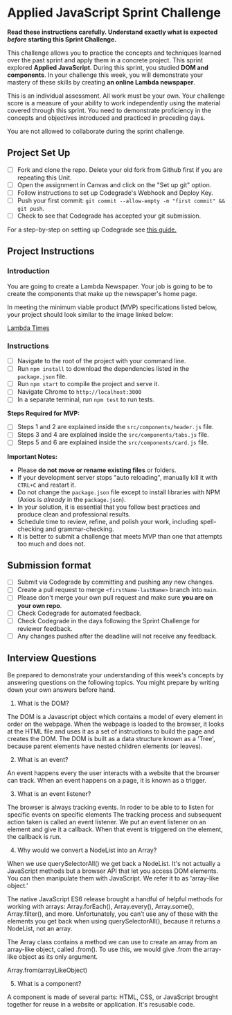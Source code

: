 # Applied JavaScript Sprint Challenge

**Read these instructions carefully. Understand exactly what is expected _before_ starting this Sprint Challenge.**

This challenge allows you to practice the concepts and techniques learned over the past sprint and apply them in a concrete project. This sprint explored **Applied JavaScript**. During this sprint, you studied **DOM and components**. In your challenge this week, you will demonstrate your mastery of these skills by creating **an online Lambda newspaper**.

This is an individual assessment. All work must be your own. Your challenge score is a measure of your ability to work independently using the material covered through this sprint. You need to demonstrate proficiency in the concepts and objectives introduced and practiced in preceding days.

You are not allowed to collaborate during the sprint challenge.

## Project Set Up

- [ ] Fork and clone the repo. Delete your old fork from Github first if you are repeating this Unit.
- [ ] Open the assignment in Canvas and click on the "Set up git" option.
- [ ] Follow instructions to set up Codegrade's Webhook and Deploy Key.
- [ ] Push your first commit: `git commit --allow-empty -m "first commit" && git push`.
- [ ] Check to see that Codegrade has accepted your git submission.

For a step-by-step on setting up Codegrade see [this guide.](https://www.notion.so/lambdaschool/Submitting-an-assignment-via-Code-Grade-A-Step-by-Step-Walkthrough-07bd65f5f8364e709ecb5064735ce374)

## Project Instructions

### Introduction

You are going to create a Lambda Newspaper. Your job is going to be to create the components that make up the newspaper's home page.

In meeting the minimum viable product (MVP) specifications listed below, your project should look similar to the image linked below:

[Lambda Times](https://tk-assets.lambdaschool.com/cac4803c-6e8f-4846-be0e-b20d82a34a73_lambda-times.png)

### Instructions

- [ ] Navigate to the root of the project with your command line.
- [ ] Run `npm install` to download the dependencies listed in the `package.json` file.
- [ ] Run `npm start` to compile the project and serve it.
- [ ] Navigate Chrome to `http://localhost:3000`
- [ ] In a separate terminal, run `npm test` to run tests.

**Steps Required for MVP:**

- [ ] Steps 1 and 2 are explained inside the `src/components/header.js` file.
- [ ] Steps 3 and 4 are explained inside the `src/components/tabs.js` file.
- [ ] Steps 5 and 6 are explained inside the `src/components/card.js` file.

**Important Notes:**

- Please **do not move or rename existing files** or folders.
- If your development server stops "auto reloading", manually kill it with `CTRL+C` and restart it.
- Do not change the `package.json` file except to install libraries with NPM (Axios is _already_ in the `package.json`).
- In your solution, it is essential that you follow best practices and produce clean and professional results.
- Schedule time to review, refine, and polish your work, including spell-checking and grammar-checking.
- It is better to submit a challenge that meets MVP than one that attempts too much and does not.

## Submission format

- [ ] Submit via Codegrade by committing and pushing any new changes.
- [ ] Create a pull request to merge `<firstName-lastName>` branch into `main`.
- [ ] Please don't merge your own pull request and make sure **you are on your own repo**.
- [ ] Check Codegrade for automated feedback.
- [ ] Check Codegrade in the days following the Sprint Challenge for reviewer feedback.
- [ ] Any changes pushed after the deadline will not receive any feedback.

## Interview Questions

Be prepared to demonstrate your understanding of this week's concepts by answering questions on the following topics. You might prepare by writing down your own answers before hand.

1. What is the DOM?

The DOM is a Javascript object which contains a model of every element in order on the webpage. When the webpage is loaded to the browser, it looks at the HTML file and uses it as a set of instructions to build the page and creates the DOM. The DOM is built as a data structure known as a 'Tree', because parent elements have nested children elements (or leaves). 

2. What is an event?

An event happens every the user interacts with a website that the browser can track. When an event happens on a page, it is known as a trigger.

3. What is an event listener?

The browser is always tracking events. In roder to be able to to listen for specific events on specific elements The tracking process and subsequent action taken is called an event listener. We put an event listener on an element and give it a callback. When that event is triggered on the element, the callback is run.

4. Why would we convert a NodeList into an Array?

When we use querySelectorAll() we get back a NodeList. It's not actually a JavaScript methods but a browser API that let you access DOM elements. You can then manipulate them with JavaScript. We refer it to as 'array-like object.'  

The native JavaScript ES6 release brought a handful of helpful methods for working with arrays: Array.forEach(), Array.every(), Array.some(), Array.filter(), and more. Unfortunately, you can’t use any of these with the elements you get back when using querySelectorAll(), because it returns a NodeList, not an array.

The Array class contains a method we can use to create an array from an array-like object, called .from(). To use this, we would give .from the array-like object as its only argument.

Array.from(arrayLikeObject)

5. What is a component?

A component is made of several parts: HTML, CSS, or JavaScript brought together for reuse in a website or application. It's resusable code. 
